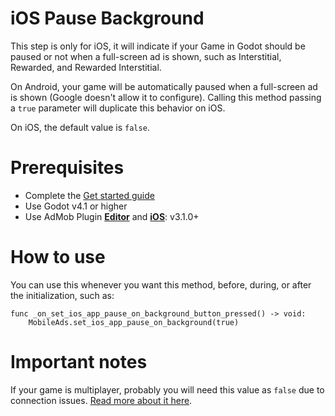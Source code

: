 # iOS Pause Background

This step is only for iOS, it will indicate if your Game in Godot should be paused or not when a full-screen ad is shown, such as Interstitial, Rewarded, and Rewarded Interstitial.

On Android, your game will be automatically paused when a full-screen ad is shown (Google doesn't allow it to configure). Calling this method passing a `true` parameter will duplicate this behavior on iOS.

On iOS, the default value is `false`.

# Prerequisites

- Complete the [Get started guide](README.md)
- Use Godot v4.1 or higher
- Use AdMob Plugin **[Editor](https://github.com/Poing-Studios/godot-admob-plugin/releases/tag/v3.1.0)** and **[iOS](https://github.com/Poing-Studios/godot-admob-ios/releases/tag/v3.1.0)**: v3.1.0+

# How to use
You can use this whenever you want this method, before, during, or after the initialization, such as:

```gdscript linenums="1" hl_lines="2"
func _on_set_ios_app_pause_on_background_button_pressed() -> void:
	MobileAds.set_ios_app_pause_on_background(true)
```

# Important notes

If your game is multiplayer, probably you will need this value as `false` due to connection issues. 
[Read more about it here](https://github.com/Poing-Studios/godot-admob-ios/issues/70).